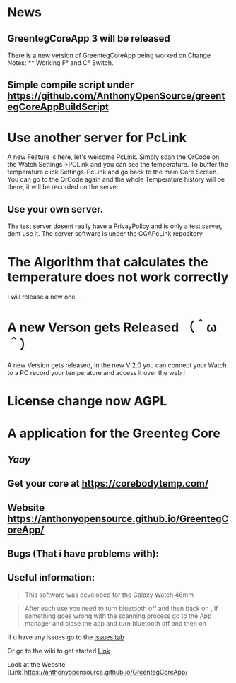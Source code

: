  # News
 
 ## GreentegCoreApp 3 will be released
 There is a new version of GreentegCoreApp being worked on Change Notes:
 ** Working F° and C° Switch.
 
 ## Simple compile script under https://github.com/AnthonyOpenSource/greentegCoreAppBuildScript
 
 # Use another server for PcLink
 A new Feature is here, let's welcome PcLink.
 Simply scan the QrCode on the Watch Settings->PCLink and you can see the temperature.
 To buffer the temperature click Settings-PcLink and go back to the main Core Screen.
 You can go to the QrCode again and the whole Temperature history will be there, it will be recorded on the server.
 ## Use your own server.
 The test server dosent really have a PrivayPolicy and is only a test server, dont use it.
 The server software is under the GCAPcLink repository
 
 # The Algorithm that calculates the temperature does not work correctly
 I will release a new one . 


# A new Verson gets Released （＾ω＾）
A new Version gets released, in the new V 2.0 you can connect your Watch to a PC record your temperature and access it over the web !


# License change now AGPL

# A application for the Greenteg Core
## _______________Yaay_______________

## Get your core at https://corebodytemp.com/

## Website https://anthonyopensource.github.io/GreentegCoreApp/

## Bugs (That i have problems with):

## Useful information:

> This software was developed for the Galaxy Watch 46mm

> After each use you need to turn bluetooth off and then back on , if something goes wrong with the scanning process go to the App manager and close the app and turn bluetooth off and then on





If u have any issues go to the
<a href="https://github.com/AnthonyOpenSource/GreentegCoreApp/issues"> issues tab</a>

Or go to the wiki to get started [Link](https://github.com/AnthonyOpenSource/GreentegCoreApp/wiki)

Look at the Website [Link]https://anthonyopensource.github.io/GreentegCoreApp/
